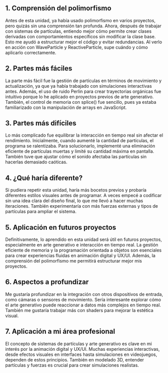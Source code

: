 ## 1. Comprensión del polimorfismo
Antes de esta unidad, ya había usado polimorfismo en varios proyectos, pero quizás sin una comprensión tan profunda. Ahora, después de trabajar con sistemas de partículas, entiendo mejor cómo permite crear clases derivadas con comportamientos específicos sin modificar la clase base. Esto me ayudó a estructurar mejor el código y evitar redundancias. Al verlo en acción con WaveParticle y ReactiveParticle, supe cuándo y cómo aplicarlo correctamente.

## 2. Partes más fáciles
La parte más fácil fue la gestión de partículas en términos de movimiento y actualización, ya que ya había trabajado con simulaciones interactivas antes. Además, el uso de ruido Perlin para crear trayectorias orgánicas fue intuitivo porque lo he aplicado en proyectos previos de arte generativo. También, el control de memoria con splice() fue sencillo, pues ya estaba familiarizado con la manipulación de arrays en JavaScript.

## 3. Partes más difíciles
Lo más complicado fue equilibrar la interacción en tiempo real sin afectar el rendimiento. Inicialmente, cuando aumenté la cantidad de partículas, el programa se ralentizaba. Para solucionarlo, implementé una eliminación eficiente de partículas muertas y limité su cantidad máxima en pantalla. También tuve que ajustar cómo el sonido afectaba las partículas sin hacerlas demasiado caóticas.

## 4. ¿Qué haría diferente?
Si pudiera repetir esta unidad, haría más bocetos previos y probaría diferentes estilos visuales antes de programar. A veces empecé a codificar sin una idea clara del diseño final, lo que me llevó a hacer muchas iteraciones. También experimentaría con más fuerzas externas y tipos de partículas para ampliar el sistema.

## 5. Aplicación en futuros proyectos
Definitivamente, lo aprendido en esta unidad será útil en futuros proyectos, especialmente en arte generativo e interacción en tiempo real. La gestión eficiente de memoria y la programación orientada a objetos son esenciales para crear experiencias fluidas en animación digital y UX/UI. Además, la comprensión del polimorfismo me permitirá estructurar mejor mis proyectos.

## 6. Aspectos a profundizar
Me gustaría profundizar en la integración con otros dispositivos de entrada, como cámaras o sensores de movimiento. Sería interesante explorar cómo el arte generativo puede reaccionar a datos más complejos en tiempo real. También me gustaría trabajar más con shaders para mejorar la estética visual.

## 7. Aplicación a mi área profesional
El concepto de sistemas de partículas y arte generativo es clave en mi interés por la animación digital y UX/UI. Muchas experiencias interactivas, desde efectos visuales en interfaces hasta simulaciones en videojuegos, dependen de estos principios. También en modelado 3D, entender partículas y fuerzas es crucial para crear simulaciones realistas.
